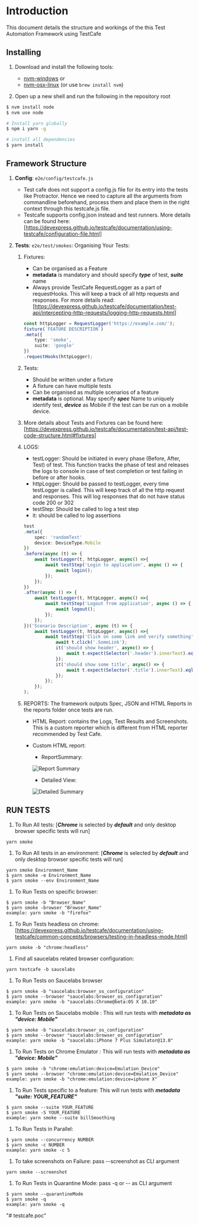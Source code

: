 # Introduction

This document details the structure and workings of the this Test Automation Framework using TestCafe

## Installing

1. Download and install the following tools:
    * [nvm-windows](https://github.com/coreybutler/nvm-windows/releases) or
    * [nvm-osx-linux](https://github.com/creationix/nvm) (or use `brew install nvm`)

1. Open up a new shell and run the following in the repository root

```bash
$ nvm install node
$ nvm use node

# Install yarn globally
$ npm i yarn -g

# install all dependencies
$ yarn install
```

## Framework Structure

1. **Config**: `e2e/config/testcafe.js`

    * Test cafe does not support a config.js file for its entry into the tests like Protractor. Hence we need to capture all the arguments from commandline beforehand, process them and place them in the right context through this testcafe.js file.
    * Testcafe supports config.json instead and test runners. More details can be found here: [<https://devexpress.github.io/testcafe/documentation/using-testcafe/configuration-file.html]>

2. **Tests**: `e2e/test/smokes`: Organising Your Tests:

    1. Fixtures:

        * Can be organised as a Feature
        * **metadata** is mandatory and should specify ***type*** of test, ***suite*** name
        * Always provide TestCafe RequestLogger as a part of requestHooks. This will keep a track of  all http requests and responses. For more details read: [<https://devexpress.github.io/testcafe/documentation/test-api/intercepting-http-requests/logging-http-requests.html>]

        ```typescript
        const httpLogger = RequestLogger('https://example.com/');
        fixture(`FEATURE DESCRIPTION`)
        .meta({
            type: 'smoke',
            suite: 'google'
        })
        .requestHooks(httpLogger);
        ```

    1. Tests:
        * Should be written under a fixture
        * A fixture can have multiple tests
        * Can be organised as multiple scenarios of a feature
        * **metadata** is optional. May specify ***spec*** Name to uniquely identify test, ***device*** as Mobile if the test can be run on a mobile device.

    1. More details about Tests and Fixtures can be found here: [<https://devexpress.github.io/testcafe/documentation/test-api/test-code-structure.html#fixtures]>

    1. LOGS:
        * testLogger: Should be initiated in every phase (Before, After, Test) of test. This function tracks the phase of test and releases the logs to console in case of test completion or test failing in before or after hooks.
        * httpLogger: Should be passed to testLogger, every time testLogger is called. This will keep track of all the http request and responses. This will log responses that do not have status code 200 or 302
        * testStep: Should be called to log a test step
        * it: should be called to log assertions

        ```typescript
        test
        .meta({
            spec: 'randomTest'
            device: DeviceType.Mobile
        })
        .before(async (t) => {
            await testLogger(t, httpLogger, async() =>{
                await testStep('Login to application', async () => {
                    await login();
                });
            });
        })
        .after(async () => {
            await testLogger(t, httpLogger, async() =>{
                await testStep('Logout from application', async () => {
                    await logout();
                });
            });
        })('Scenario Description', async (t) => {
            await testLogger(t, httpLogger, async() =>{
                await testStep('Click on some link and verify something', async () => {
                    await t.click('.SomeLink');
                    it('should show header', async() => {
                        await t.expect(Selector('.header').innerText).eql('Some Header', logFailureMessage('Header title does not equal Some Header'));
                    });
                    it('should show some title', async() => {
                        await t.expect(Selector('.title').innerText).eql('Some TITLE', logFailureMessage('title does not equal Some Title'));
                    });
                });
            });
        );

        ```

    1. REPORTS: The framework outputs Spec, JSON and HTML Reports in the reports folder once tests are run.
         * HTML Report: contains the Logs, Test Results and Screenshots. This is a custom reporter which is different from HTML reporter recommended by Test Cafe.
         * Custom HTML report:
            * ReportSummary:

            ![Report Summary](https://i.imgur.com/Wqy8c68h.png)

            * Detailed View:

            ![Detailed Summary](https://i.imgur.com/PzNkfjBh.png)

## RUN TESTS

1. To Run All tests: [***Chrome*** is selected by ***default*** and only desktop browser specific tests will run]

```console
yarn smoke
```

1. To Run All tests in an environment: [***Chrome*** is selected by ***default*** and only desktop browser specific tests will run]

```console
yarn smoke Environment_Name
$ yarn smoke -e Environment_Name
$ yarn smoke --env Environment_Name
```

1. To Run Tests on specific browser:

```console
$ yarn smoke -b "Browser_Name"
$ yarn smoke -browser "Browser_Name"
example: yarn smoke -b "firefox"
```

1. To Run Tests headless on chrome: [<https://devexpress.github.io/testcafe/documentation/using-testcafe/common-concepts/browsers/testing-in-headless-mode.html]>

```console
yarn smoke -b "chrome:headless"
```

1. Find all saucelabs related browser configuration:

```console
yarn testcafe -b saucelabs
```

1. To Run Tests on Saucelabs browser

```console
$ yarn smoke -b "saucelabs:browser_os_configuration"
$ yarn smoke --browser "saucelabs:browser_os_configuration"
example: yarn smoke -b "saucelabs:Chrome@beta:OS X 10.10"
```

1. To Run Tests on Saucelabs mobile : This will run tests with ***metadata as "device: Mobile"***

```console
$ yarn smoke -b "saucelabs:browser_os_configuration"
$ yarn smoke --browser "saucelabs:browser_os_configuration"
example: yarn smoke -b "saucelabs:iPhone 7 Plus Simulator@13.0"
```

1. To Run Tests on Chrome Emulator : This will run tests with ***metadata as "device: Mobile"***

```console
$ yarn smoke -b "chrome:emulation:device=Emulation_Device"
$ yarn smoke --browser "chrome:emulation:device=Emulation_Device"
example: yarn smoke -b "chrome:emulation:device=iphone X"
```

1. To Run Tests specific to a feature: This will run tests with ***metadata "suite: YOUR_FEATURE"***

```console
$ yarn smoke --suite YOUR_FEATURE
$ yarn smoke -S YOUR_FEATURE
example: yarn smoke --suite billSmoothing
```

1. To Run Tests in Parallel:

```console
$ yarn smoke --concurrency NUMBER
$ yarn smoke -c NUMBER
example: yarn smoke -c 5
```

1. To take screenshots on Failure: pass --screenshot as CLI argument

```console
yarn smoke --screenshot
```

1. To Run Tests in Quarantine Mode: pass -q or -- as CLI argument

```console
$ yarn smoke --quarantineMode
$ yarn smoke -q
example: yarn smoke -q
```

"# testcafe.poc"
